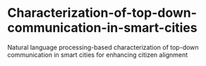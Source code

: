 # Characterization-of-top-down-communication-in-smart-cities
Natural language processing-based characterization of top-down communication in smart cities for enhancing citizen alignment
